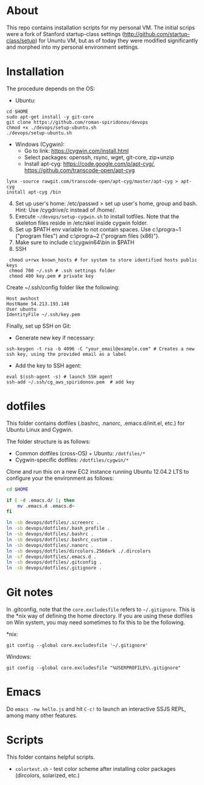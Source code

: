 About
====
This repo contains installation scripts for my personal VM.
The initial scrips were a fork of Stanford startup-class settings (http://github.com/startup-class/setup) for Ununtu VM, but as of today they were modified significantly and morphed into my personal environment settings.

Installation
============
The procedure depends on the OS:
* Ubuntu: 
```
cd $HOME
sudo apt-get install -y git-core
git clone https://github.com/roman-spiridonov/devops
chmod +x ./devops/setup-ubuntu.sh
./devops/setup-ubuntu.sh
```

* Windows (Cygwin):
	* Go to link: https://cygwin.com/install.html
	* Select packages: openssh, rsync, wget, git-core, zip+unzip
	* Install apt-cyg: https://code.google.com/p/apt-cyg/, https://github.com/transcode-open/apt-cyg
```	
lynx -source rawgit.com/transcode-open/apt-cyg/master/apt-cyg > apt-cyg
install apt-cyg /bin
```

4. Set up user's home: /etc/passwd > set up user's home, group and bash. Hint: Use /cygdrive/c instead of /home/. 
5. Execute `~/devops/setup-cygwin.sh` to install totfiles. Note that the skeleton files reside in /etc/skel inside cygwin folder.
6. Set up $PATH env variable to not contain spaces. Use c:\progra~1 ("program files") and c:\progra~2 ("program files (x86)").
7. Make sure to include c:\cygwin64\bin in $PATH
8. SSH
```
 chmod u+rwx known_hosts # for system to store identified hosts public keys
 chmod 700 ~/.ssh # .ssh settings folder
 chmod 400 key.pem # private key
```
Create ~/.ssh/config folder like the following:
```
Host awshost
HostName 54.213.193.148
User ubuntu
IdentityFile ~/.ssh/key.pem
```
Finally, set up SSH on Git:
* Generate new key if necessary:
```
ssh-keygen -t rsa -b 4096 -C "your_email@example.com" # Creates a new ssh key, using the provided email as a label
```
* Add the key to SSH agent:
```
eval $(ssh-agent -s) # launch SSH agent
ssh-add ~/.ssh/cg_aws_spiridonov.pem  # add key
```


dotfiles
============
This folder contains dotfiles (.bashrc, .nanorc, .emacs.d/init.el, etc.) for Ubuntu Linux and Cygwin.

The folder structure is as follows:
* Common dotfiles (cross-OS) + Ubuntu: `/dotfiles/*`
* Cygwin-specific dotfiles: `/dotfiles/cygwin/*`

Clone and run this on a new EC2 instance running Ubuntu 12.04.2 LTS to
configure your the environment as follows:

```sh
cd $HOME

if [ -d .emacs.d/ ]; then
    mv .emacs.d .emacs.d~
fi

ln -sb devops/dotfiles/.screenrc .
ln -sb devops/dotfiles/.bash_profile .
ln -sb devops/dotfiles/.bashrc .
ln -sb devops/dotfiles/.bashrc_custom .
ln -sb devops/dotfiles/.nanorc .
ln -sb devops/dotfiles/dircolors.256dark ./.dircolors
ln -sf devops/dotfiles/.emacs.d .
ln -sb devops/dotfiles/.gitconfig .
ln -sb devops/dotfiles/.gitignore .
```

Git notes
====
In .gitconfig, note that the `core.excludesfile` refers to `~/.gitignore`. This is the *nix way of defining the home directory.
If you are using these dotfiles on Win system, you may need sometimes to fix this to be the following.

*nix:
```
git config --global core.excludesfile '~/.gitignore'
```

Windows:
```
git config --global core.excludesfile "%USERPROFILE%\.gitignore"
```

Emacs
============
Do `emacs -nw hello.js` and hit `C-c!` to launch an interactive SSJS REPL, among many other features.


Scripts
============
This folder contains helpful scripts.
* `colortest.sh` - test color scheme after installing color packages (dircolors, solarized, etc.)

